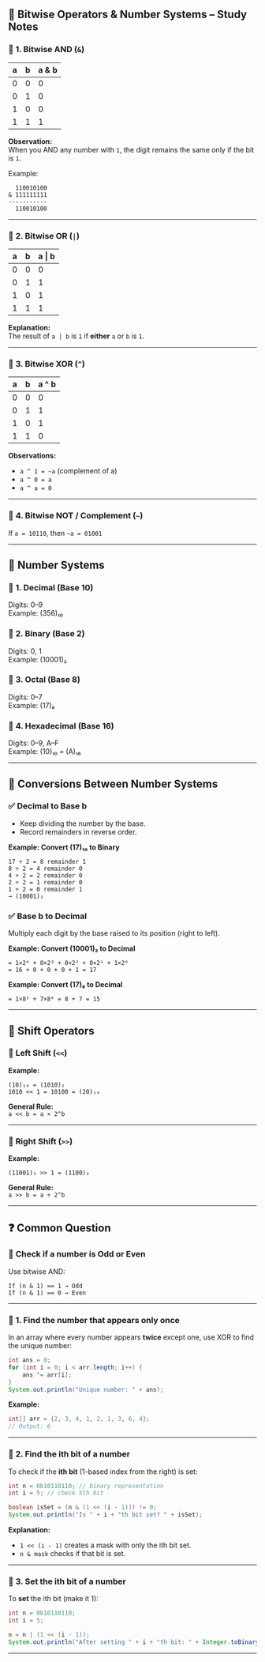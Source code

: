 ## 🧠 **Bitwise Operators & Number Systems – Study Notes**

### 🔹 **1. Bitwise AND (`&`)**
| a | b | a & b |
|---|---|--------|
| 0 | 0 |   0    |
| 0 | 1 |   0    |
| 1 | 0 |   0    |
| 1 | 1 |   1    |

**Observation:**  
When you AND any number with `1`, the digit remains the same only if the bit is `1`.

Example:
```
  110010100
& 111111111
-----------
  110010100
```
---

### 🔹 **2. Bitwise OR (`|`)**

| a | b | a &#124; b |
|---|---|-----------|
| 0 | 0 |     0     |
| 0 | 1 |     1     |
| 1 | 0 |     1     |
| 1 | 1 |     1     |

**Explanation:**  
The result of `a | b` is `1` if **either** `a` or `b` is `1`.

---

### 🔹 **3. Bitwise XOR (`^`)**
| a | b | a ^ b |
|---|---|--------|
| 0 | 0 |   0    |
| 0 | 1 |   1    |
| 1 | 0 |   1    |
| 1 | 1 |   0    |

**Observations:**
- `a ^ 1 = ~a` (complement of a)
- `a ^ 0 = a`
- `a ^ a = 0`

---

### 🔹 **4. Bitwise NOT / Complement (`~`)**
If `a = 10110`, then `~a = 01001`

---

## 🔢 **Number Systems**

### 🔸 **1. Decimal (Base 10)**  
Digits: 0–9  
Example: (356)₁₀

### 🔸 **2. Binary (Base 2)**  
Digits: 0, 1  
Example: (10001)₂

### 🔸 **3. Octal (Base 8)**  
Digits: 0–7  
Example: (17)₈

### 🔸 **4. Hexadecimal (Base 16)**  
Digits: 0–9, A–F  
Example: (10)₁₀ = (A)₁₆

---

## 🔄 **Conversions Between Number Systems**

### ✅ **Decimal to Base b**
- Keep dividing the number by the base.
- Record remainders in reverse order.

**Example: Convert (17)₁₀ to Binary**
```
17 ÷ 2 = 8 remainder 1  
8 ÷ 2 = 4 remainder 0  
4 ÷ 2 = 2 remainder 0  
2 ÷ 2 = 1 remainder 0  
1 ÷ 2 = 0 remainder 1  
→ (10001)₂
```

### ✅ **Base b to Decimal**
Multiply each digit by the base raised to its position (right to left).

**Example: Convert (10001)₂ to Decimal**
```
= 1×2⁴ + 0×2³ + 0×2² + 0×2¹ + 1×2⁰  
= 16 + 0 + 0 + 0 + 1 = 17
```

**Example: Convert (17)₈ to Decimal**
```
= 1×8¹ + 7×8⁰ = 8 + 7 = 15
```

---

## 🔁 **Shift Operators**

### 🔸 **Left Shift (`<<`)**
**Example:**
```
(10)₁₀ = (1010)₂  
1010 << 1 = 10100 = (20)₁₀
```

**General Rule:**  
`a << b = a × 2^b`

---

### 🔸 **Right Shift (`>>`)**
**Example:**
```
(11001)₂ >> 1 = (1100)₂
```

**General Rule:**  
`a >> b = a ÷ 2^b`

---

## ❓ **Common Question**

### 🔹 **Check if a number is Odd or Even**
Use bitwise AND:
```text
If (n & 1) == 1 → Odd  
If (n & 1) == 0 → Even
```

---

### 🔹 **1. Find the number that appears only once**

In an array where every number appears **twice** except one, use XOR to find the unique number:

```java
int ans = 0;
for (int i = 0; i < arr.length; i++) {
    ans ^= arr[i];
}
System.out.println("Unique number: " + ans);
```

**Example:**

```java
int[] arr = {2, 3, 4, 1, 2, 1, 3, 6, 4};
// Output: 6
```

---

### 🔹 **2. Find the ith bit of a number**

To check if the **ith bit** (1-based index from the right) is set:

```java
int n = 0b10110110; // binary representation
int i = 5; // check 5th bit

boolean isSet = (n & (1 << (i - 1))) != 0;
System.out.println("Is " + i + "th bit set? " + isSet);
```

**Explanation:**
- `1 << (i - 1)` creates a mask with only the ith bit set.
- `n & mask` checks if that bit is set.

---

### 🔹 **3. Set the ith bit of a number**

To **set** the ith bit (make it 1):

```java
int n = 0b10110110;
int i = 5;

n = n | (1 << (i - 1));
System.out.println("After setting " + i + "th bit: " + Integer.toBinaryString(n));
```
---